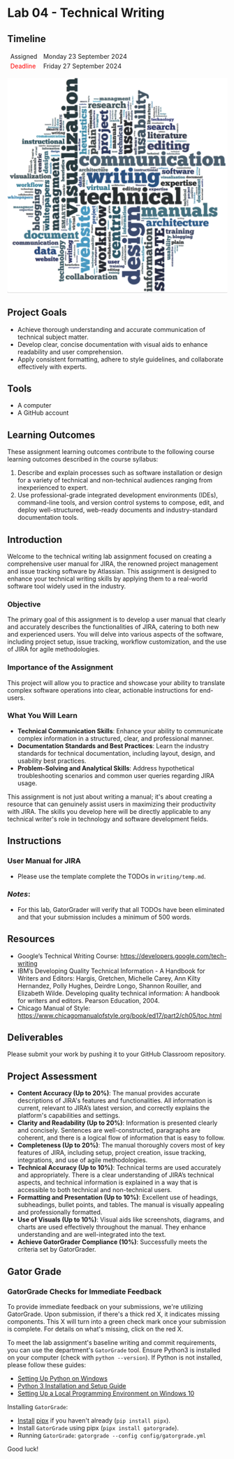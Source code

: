 
# Lab 04 - Technical Writing

## Timeline
<table>
  <thead>
      <td style="text-align:left;">Assigned</td>
      <td style="text-align:left;">Monday 23 September 2024</td>
  </thead>
  <tfoot>
      <td style="text-align:left; color: red;">Deadline</td>
      <td style="text-align:left;">Friday 27 September 2024</td>
  </tfoot>
</table>

![Lab 4 Assignment](https://github.com/allegheny-college-cmpsc-104-Fall-2024/lab04/blob/main/graphics/techWriting.png)

## Project Goals
- Achieve thorough understanding and accurate communication of technical subject matter.
- Develop clear, concise documentation with visual aids to enhance readability and user comprehension.
- Apply consistent formatting, adhere to style guidelines, and collaborate effectively with experts.

## Tools
- A computer
- A GitHub account

## Learning Outcomes
These assignment learning outcomes contribute to the following course learning outcomes described in the course syllabus:

1. Describe and explain processes such as software installation or design for a variety of technical and non-technical audiences ranging from inexperienced to expert.
2. Use professional-grade integrated development environments (IDEs), command-line tools, and version control systems to compose, edit, and deploy well-structured, web-ready documents and industry-standard documentation tools.

## Introduction
Welcome to the technical writing lab assignment focused on creating a comprehensive user manual for JIRA, the renowned project management and issue tracking software by Atlassian. This assignment is designed to enhance your technical writing skills by applying them to a real-world software tool widely used in the industry.

### Objective
The primary goal of this assignment is to develop a user manual that clearly and accurately describes the functionalities of JIRA, catering to both new and experienced users. You will delve into various aspects of the software, including project setup, issue tracking, workflow customization, and the use of JIRA for agile methodologies.

### Importance of the Assignment
This project will allow you to practice and showcase your ability to translate complex software operations into clear, actionable instructions for end-users. 

### What You Will Learn
- **Technical Communication Skills**: Enhance your ability to communicate complex information in a structured, clear, and professional manner.
- **Documentation Standards and Best Practices**: Learn the industry standards for technical documentation, including layout, design, and usability best practices.
- **Problem-Solving and Analytical Skills**: Address hypothetical troubleshooting scenarios and common user queries regarding JIRA usage.

This assignment is not just about writing a manual; it's about creating a resource that can genuinely assist users in maximizing their productivity with JIRA. The skills you develop here will be directly applicable to any technical writer's role in technology and software development fields.

## Instructions

### User Manual for JIRA
- Please use the template complete the TODOs in `writing/temp.md`.

### _Notes_: 
- For this lab, GatorGrader will verify that all TODOs have been eliminated and that your submission includes a minimum of 500 words.

## Resources
- Google’s Technical Writing Course: https://developers.google.com/tech-writing
- IBM’s Developing Quality Technical Information - A Handbook for Writers and Editors: Hargis, Gretchen, Michelle Carey, Ann Kilty Hernandez, Polly Hughes, Deirdre Longo, Shannon Rouiller, and Elizabeth Wilde. Developing quality technical information: A handbook for writers and editors. Pearson Education, 2004.
- Chicago Manual of Style: https://www.chicagomanualofstyle.org/book/ed17/part2/ch05/toc.html

## Deliverables
Please submit your work by pushing it to your GitHub Classroom repository.

## Project Assessment
- **Content Accuracy (Up to 20%)**: The manual provides accurate descriptions of JIRA's features and functionalities. All information is current, relevant to JIRA’s latest version, and correctly explains the platform's capabilities and settings.
- **Clarity and Readability (Up to 20%)**: Information is presented clearly and concisely. Sentences are well-constructed, paragraphs are coherent, and there is a logical flow of information that is easy to follow.
- **Completeness (Up to 20%)**: The manual thoroughly covers most of key features of JIRA, including setup, project creation, issue tracking, integrations, and use of agile methodologies.
- **Technical Accuracy (Up to 10%)**: Technical terms are used accurately and appropriately. There is a clear understanding of JIRA’s technical aspects, and technical information is explained in a way that is accessible to both technical and non-technical users.
- **Formatting and Presentation (Up to 10%)**: Excellent use of headings, subheadings, bullet points, and tables. The manual is visually appealing and professionally formatted.
- **Use of Visuals (Up to 10%)**: Visual aids like screenshots, diagrams, and charts are used effectively throughout the manual. They enhance understanding and are well-integrated into the text.
- **Achieve GatorGrader Compliance (10%)**: Successfully meets the criteria set by GatorGrader.

## Gator Grade
### GatorGrade Checks for Immediate Feedback

To provide immediate feedback on your submissions, we're utilizing GatorGrade. Upon submission, if there's a thick red X, it indicates missing components. This X will turn into a green check mark once your submission is complete. For details on what's missing, click on the red X.

To meet the lab assignment's baseline writing and commit requirements, you can use the department's `GatorGrade` tool. Ensure Python3 is installed on your computer (check with `python --version`). If Python is not installed, please follow these guides:

- [Setting Up Python on Windows](https://realpython.com/lessons/python-windows-setup/)
- [Python 3 Installation and Setup Guide](https://realpython.com/installing-python/)
- [Setting Up a Local Programming Environment on Windows 10](https://www.digitalocean.com/community/tutorials/how-to-install-python-3-and-set-up-a-local-programming-environment-on-windows-10)

Installing `GatorGrade`:

- [Install](https://pipx.pypa.io/stable/) [pipx](https://pipx.pypa.io/stable/) if you haven't already (`pip install pipx`).
- Install `GatorGrade` using pipx (`pipx install gatorgrade`).
- Running `GatorGrade`:
 `gatorgrade --config config/gatorgrade.yml`

Good luck!
